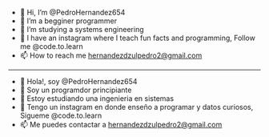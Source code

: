 - 👋 Hi, I’m @PedroHernandez654
- 👀 I’m a begginer programmer
- 🌱 I’m studying a systems engineering
- 💞️ I have an instagram where I teach fun facts and programming, Follow me @code.to.learn
- 📫 How to reach me hernandezdzulpedro2@gmail.com
************************************************************************************************************************************************************************************
- 👋 Hola!, soy @PedroHernandez654
- 👀 Soy un programdor principiante 
- 🌱 Estoy estudiando una ingenieria en sistemas
- 💞️ Tengo un instagram en donde enseño a programar y datos curiosos, Sigueme @code.to.learn
- 📫 Me puedes contactar a hernandezdzulpedro2@gmail.com

<!---
PedroHernandez654/PedroHernandez654 is a ✨ special ✨ repository because its `README.md` (this file) appears on your GitHub profile.
You can click the Preview link to take a look at your changes.
--->
